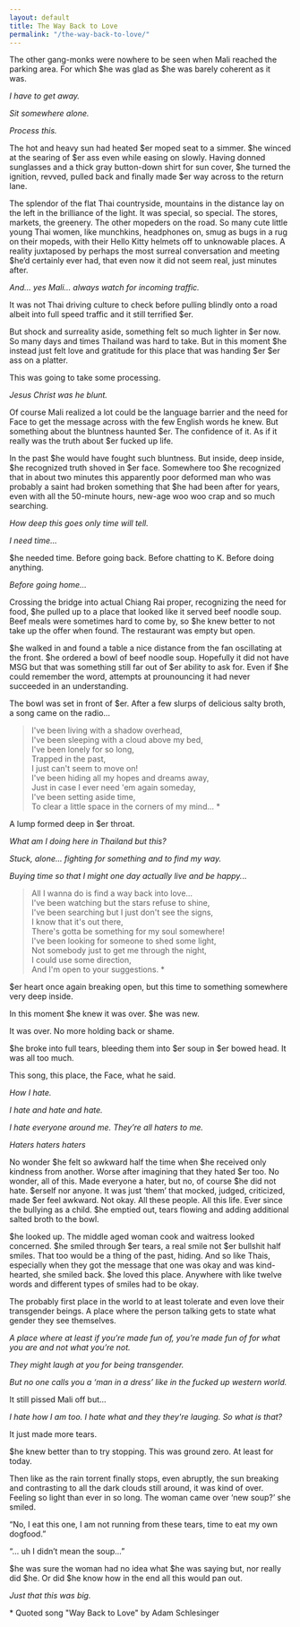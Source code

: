 ```yaml
---
layout: default
title: The Way Back to Love
permalink: "/the-way-back-to-love/"
---
```

<!-- wp:paragraph -->

The other gang-monks were nowhere to be seen when Mali reached the parking area. For which $he was glad as $he was barely coherent as it was.&nbsp;

<!-- /wp:paragraph -->

<!-- wp:paragraph -->

_I have to get away._

<!-- /wp:paragraph -->

<!-- wp:paragraph -->

_Sit somewhere alone._

<!-- /wp:paragraph -->

<!-- wp:paragraph -->

_Process this._

<!-- /wp:paragraph -->

<!-- wp:paragraph -->

The hot and heavy sun had heated $er moped seat to a simmer. $he winced at the searing of $er ass even while easing on slowly. Having donned sunglasses and a thick gray button-down shirt for sun cover, $he turned the ignition, revved, pulled back and finally made $er way across to the return lane.&nbsp;

<!-- /wp:paragraph -->

<!-- wp:paragraph -->

The splendor of the flat Thai countryside, mountains in the distance lay on the left in the brilliance of the light. It was special, so special. The stores, markets, the greenery. The other mopeders on the road. So many cute little young Thai women, like munchkins, headphones on, smug as bugs in a rug on their mopeds, with their Hello Kitty helmets off to unknowable places. A reality juxtaposed by perhaps the most surreal conversation and meeting $he’d certainly ever had, that even now it did not seem real, just minutes after.&nbsp;

<!-- /wp:paragraph -->

<!-- wp:paragraph -->

_And… yes Mali… always watch for incoming traffic.&nbsp;_

<!-- /wp:paragraph -->

<!-- wp:paragraph -->

It was not Thai driving culture to check before pulling blindly onto a road albeit into full speed traffic and it still terrified $er.

<!-- /wp:paragraph -->

<!-- wp:paragraph -->

But shock and surreality aside, something felt so much lighter in $er now. So many days and times Thailand was hard to take. But in this moment $he instead just felt love and gratitude for this place that was handing $er $er ass on a platter. &nbsp;

<!-- /wp:paragraph -->

<!-- wp:paragraph -->

This was going to take some processing.&nbsp;

<!-- /wp:paragraph -->

<!-- wp:paragraph -->

_Jesus Christ was he blunt.&nbsp;_

<!-- /wp:paragraph -->

<!-- wp:paragraph -->

Of course Mali realized a lot could be the language barrier and the need for Face to get the message across with the few English words he knew. But something about the bluntness haunted $er. The confidence of it. As if it really was the truth about $er fucked up life.

<!-- /wp:paragraph -->

<!-- wp:paragraph -->

In the past $he would have fought such bluntness. But inside, deep inside, $he recognized truth shoved in $er face. Somewhere too $he recognized that in about two minutes this apparently poor deformed man who was probably a saint had broken something that $he had been after for years, even with all the 50-minute hours, new-age woo woo crap and so much searching.&nbsp;

<!-- /wp:paragraph -->

<!-- wp:paragraph -->

_How deep this goes only time will tell.&nbsp;_

<!-- /wp:paragraph -->

<!-- wp:paragraph -->

_I need time…_

<!-- /wp:paragraph -->

<!-- wp:paragraph -->

$he needed time. Before going back. Before chatting to K. Before doing anything.

<!-- /wp:paragraph -->

<!-- wp:paragraph -->

_Before going home…_

<!-- /wp:paragraph -->

<!-- wp:paragraph -->

Crossing the bridge into actual Chiang Rai proper, recognizing the need for food, $he pulled up to a place that looked like it served beef noodle soup. Beef meals were sometimes hard to come by, so $he knew better to not take up the offer when found. The restaurant was empty but open.&nbsp;

<!-- /wp:paragraph -->

<!-- wp:paragraph -->

$he walked in and found a table a nice distance from the fan oscillating at the front. $he ordered a bowl of beef noodle soup. Hopefully it did not have MSG but that was something still far out of $er ability to ask for. Even if $he could remember the word, attempts at prounouncing it had never succeeded in an understanding.&nbsp;

<!-- /wp:paragraph -->

<!-- wp:paragraph -->

The bowl was set in front of $er. After a few slurps of delicious salty broth, a song came on the radio…&nbsp;

<!-- /wp:paragraph -->

<!-- wp:quote -->

> I've been living with a shadow overhead,  
> I've been sleeping with a cloud above my bed,  
> I've been lonely for so long,  
> Trapped in the past,  
> I just can't seem to move on!  
> I've been hiding all my hopes and dreams away,  
> Just in case I ever need 'em again someday,  
> I've been setting aside time,  
> To clear a little space in the corners of my mind... \*

<!-- /wp:quote -->

<!-- wp:paragraph -->

A lump formed deep in $er throat.&nbsp;

<!-- /wp:paragraph -->

<!-- wp:paragraph -->

_What am I doing here in Thailand but this?_

<!-- /wp:paragraph -->

<!-- wp:paragraph -->

_Stuck, alone… fighting for something and to find my way._

<!-- /wp:paragraph -->

<!-- wp:paragraph -->

_Buying time so that I might one day actually live and be happy._..

<!-- /wp:paragraph -->

<!-- wp:quote -->

> All I wanna do is find a way back into love…  
> I've been watching but the stars refuse to shine,  
> I've been searching but I just don't see the signs,  
> I know that it's out there,  
> There's gotta be something for my soul somewhere!  
> I've been looking for someone to shed some light,  
> Not somebody just to get me through the night,  
> I could use some direction,  
> And I'm open to your suggestions. \*

<!-- /wp:quote -->

<!-- wp:paragraph -->

$er heart once again breaking open, but this time to something somewhere very deep inside.&nbsp;

<!-- /wp:paragraph -->

<!-- wp:paragraph -->

In this moment $he knew it was over. $he was new.

<!-- /wp:paragraph -->

<!-- wp:paragraph -->

It was over. No more holding back or shame.&nbsp;

<!-- /wp:paragraph -->

<!-- wp:paragraph -->

$he broke into full tears, bleeding them into $er soup in $er bowed head. It was all too much.&nbsp;

<!-- /wp:paragraph -->

<!-- wp:paragraph -->

This song, this place, the Face, what he said.&nbsp;

<!-- /wp:paragraph -->

<!-- wp:paragraph -->

_How I hate._

<!-- /wp:paragraph -->

<!-- wp:paragraph -->

_I hate and hate and hate.&nbsp;_

<!-- /wp:paragraph -->

<!-- wp:paragraph -->

_I hate everyone around me. They’re all haters to me._

<!-- /wp:paragraph -->

<!-- wp:paragraph -->

_Haters haters haters_

<!-- /wp:paragraph -->

<!-- wp:paragraph -->

No wonder $he felt so awkward half the time when $he received only kindness from another. Worse after imagining that they hated $er too. No wonder, all of this. Made everyone a hater, but no, of course $he did not hate. $erself nor anyone. It was just ‘them’ that mocked, judged, criticized, made $er feel awkward. Not okay. All these people. All this life. Ever since the bullying as a child. $he emptied out, tears flowing and adding additional salted broth to the bowl.&nbsp;

<!-- /wp:paragraph -->

<!-- wp:paragraph -->

$he looked up. The middle aged woman cook and waitress looked concerned. $he smiled through $er tears, a real smile not $er bullshit half smiles. That too would be a thing of the past, hiding. And so like Thais, especially when they got the message that one was okay and was kind-hearted, she smiled back. $he loved this place. Anywhere with like twelve words and different types of smiles had to be okay.&nbsp;

<!-- /wp:paragraph -->

<!-- wp:paragraph -->

The probably first place in the world to at least tolerate and even love their transgender beings. A place where the person talking gets to state what gender they see themselves.&nbsp;

<!-- /wp:paragraph -->

<!-- wp:paragraph -->

_A place where at least if you’re made fun of, you’re made fun of for what you are and not what you’re not.&nbsp;_

<!-- /wp:paragraph -->

<!-- wp:paragraph -->

_They might laugh at you for being transgender.&nbsp;_

<!-- /wp:paragraph -->

<!-- wp:paragraph -->

_But no one calls you a ‘man in a dress’ like in the fucked up western world._

<!-- /wp:paragraph -->

<!-- wp:paragraph -->

It still pissed Mali off but…

<!-- /wp:paragraph -->

<!-- wp:paragraph -->

_I hate how I am too. I hate what and they they're lauging. So what is that?_&nbsp;

<!-- /wp:paragraph -->

<!-- wp:paragraph -->

It just made more tears.&nbsp;

<!-- /wp:paragraph -->

<!-- wp:paragraph -->

$he knew better than to try stopping. This was ground zero. At least for today.

<!-- /wp:paragraph -->

<!-- wp:paragraph -->

Then like as the rain torrent finally stops, even abruptly, the sun breaking and contrasting to all the dark clouds still around, it was kind of over. Feeling so light than ever in so long. The woman came over ‘new soup?’ she smiled.&nbsp;

<!-- /wp:paragraph -->

<!-- wp:paragraph -->

“No, I eat this one, I am not running from these tears, time to eat my own dogfood.”

<!-- /wp:paragraph -->

<!-- wp:paragraph -->

“… uh I didn’t mean the soup…”&nbsp;

<!-- /wp:paragraph -->

<!-- wp:paragraph -->

$he was sure the woman had no idea what $he was saying but, nor really did $he. Or did $he know how in the end all this would pan out.&nbsp;

<!-- /wp:paragraph -->

<!-- wp:paragraph -->

_Just that this was big.&nbsp;_

<!-- /wp:paragraph -->

<!-- wp:paragraph -->

\* Quoted song "Way Back to Love" by Adam Schlesinger

<!-- /wp:paragraph -->

